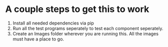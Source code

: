 A couple steps to get this to work
=================================

1. Install all needed dependencies via pip
2. Run all the test programs seperately to test each component seperately.
3. Create an Images folder wherever you are running this. All the images must have a place to go.